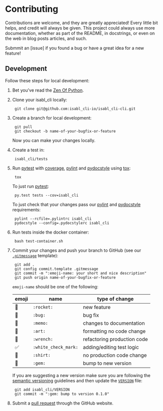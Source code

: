 # Contributing

Contributions are welcome, and they are greatly appreciated! Every little bit helps, and credit will always be given. This project could always use more documentation, whether as part of the README, in docstrings, or even on the web in blog posts articles, and such.

Submmit an [issue] if you found a bug or have a great idea for a new feature!

## Development

Follow these steps for local development:

1. Bet you've read the [Zen Of Python].

1. Clone your isabl_cli locally:

        git clone git@github.com:isabl_cli-io/isabl_cli-cli.git

1. Create a branch for local development:

        git pull
        git checkout -b name-of-your-bugfix-or-feature

    Now you can make your changes locally.

1. Create a test in:

        isabl_cli/tests

1. Run [pytest] with [coverage], [pylint] and [pydocstyle] using [tox]:

        tox

    To just run [pytest]:

        py.test tests --cov=isabl_cli

    To just check that your changes pass our [pylint] and [pydocstyle] requirements:

        pylint --rcfile=.pylintrc isabl_cli
        pydocstyle --config=.pydocstylerc isabl_cli

1. Run tests inside the docker container:

        bash test-container.sh

1. Commit your changes and push your branch to GitHub (see our [`.gitmessage`] template):

        git add .
        git config commit.template .gitmessage
        git commit -m ":emoji-name: your short and nice description"
        git push origin name-of-your-bugfix-or-feature

    `emoji-name` should be one of the following:

    | emoji | name                 | type of change              |
    | ----- | -------------------- | --------------------------- |
    | 🚀    | `:rocket:`           | new feature                 |
    | 🐛    | `:bug:`              | bug fix                     |
    | 📝    | `:memo:`             | changes to documentation    |
    | 🎨    | `:art:`              | formatting  no code change  |
    | 🔧    | `:wrench:`           | refactoring production code |
    | ✅     | `:white_check_mark:` | adding/editing test logic   |
    | 👕    | `:shirt:`            | no production code change   |
    | 💎    | `:gem:`              | bump to new version         |

    If you are suggesting a new version make sure you are following the [semantic versioning] guidelines and then update the [`VERSION`] file:

        git add isabl_cli/VERSION
        git commit -m ":gem: bump to version 0.1.0"

1. Submit a [pull request] through the GitHub website.

[`.gitmessage`]: ../.gitmessage
[`VERSION`]: ../isabl_cli/VERSION
[coverage]:https://coverage.readthedocs.io
[pull request]: https://github.com/isabl-io/cli/compare
[pulls]: https://github.com/isabl-io/cli/pulls
[pydocstyle]: http://www.pydocstyle.org/en
[pylint]: https://www.pylint.org/
[pytest-env]: https://github.com/MobileDynasty/pytest-env
[pytest]: https://docs.pytest.org/en/latest/
[semantic versioning]: http://semver.org/
[tox]: http://tox.readthedocs.io/
[zen of python]: https://www.python.org/dev/peps/pep-0020/#the-zen-of-python
